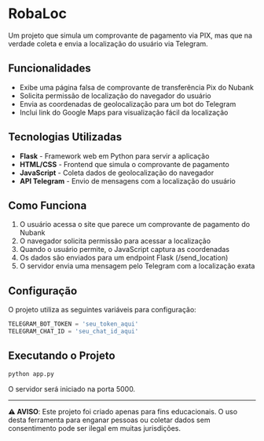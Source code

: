 # RobaLoc

Um projeto que simula um comprovante de pagamento via PIX, mas que na verdade coleta e envia a localização do usuário via Telegram.

## Funcionalidades

- Exibe uma página falsa de comprovante de transferência Pix do Nubank
- Solicita permissão de localização do navegador do usuário
- Envia as coordenadas de geolocalização para um bot do Telegram
- Inclui link do Google Maps para visualização fácil da localização

## Tecnologias Utilizadas

- **Flask** - Framework web em Python para servir a aplicação
- **HTML/CSS** - Frontend que simula o comprovante de pagamento
- **JavaScript** - Coleta dados de geolocalização do navegador
- **API Telegram** - Envio de mensagens com a localização do usuário

## Como Funciona

1. O usuário acessa o site que parece um comprovante de pagamento do Nubank
2. O navegador solicita permissão para acessar a localização
3. Quando o usuário permite, o JavaScript captura as coordenadas
4. Os dados são enviados para um endpoint Flask (/send_location)
5. O servidor envia uma mensagem pelo Telegram com a localização exata

## Configuração

O projeto utiliza as seguintes variáveis para configuração:

```python
TELEGRAM_BOT_TOKEN = 'seu_token_aqui'
TELEGRAM_CHAT_ID = 'seu_chat_id_aqui'
```

## Executando o Projeto

```bash
python app.py
```

O servidor será iniciado na porta 5000.

---

**⚠️ AVISO**: Este projeto foi criado apenas para fins educacionais. O uso desta ferramenta para enganar pessoas ou coletar dados sem consentimento pode ser ilegal em muitas jurisdições.
